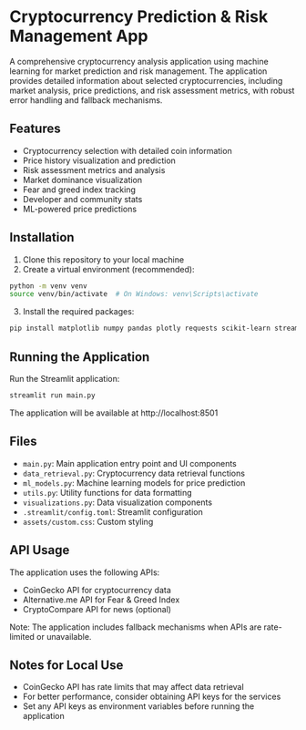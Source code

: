# Cryptocurrency Prediction & Risk Management App

A comprehensive cryptocurrency analysis application using machine learning for market prediction and risk management. The application provides detailed information about selected cryptocurrencies, including market analysis, price predictions, and risk assessment metrics, with robust error handling and fallback mechanisms.

## Features

- Cryptocurrency selection with detailed coin information
- Price history visualization and prediction
- Risk assessment metrics and analysis
- Market dominance visualization
- Fear and greed index tracking
- Developer and community stats
- ML-powered price predictions

## Installation

1. Clone this repository to your local machine
2. Create a virtual environment (recommended):
```bash
python -m venv venv
source venv/bin/activate  # On Windows: venv\Scripts\activate
```

3. Install the required packages:
```bash
pip install matplotlib numpy pandas plotly requests scikit-learn streamlit
```

## Running the Application

Run the Streamlit application:
```bash
streamlit run main.py
```

The application will be available at http://localhost:8501

## Files

- `main.py`: Main application entry point and UI components
- `data_retrieval.py`: Cryptocurrency data retrieval functions
- `ml_models.py`: Machine learning models for price prediction
- `utils.py`: Utility functions for data formatting
- `visualizations.py`: Data visualization components
- `.streamlit/config.toml`: Streamlit configuration
- `assets/custom.css`: Custom styling

## API Usage

The application uses the following APIs:
- CoinGecko API for cryptocurrency data
- Alternative.me API for Fear & Greed Index
- CryptoCompare API for news (optional)

Note: The application includes fallback mechanisms when APIs are rate-limited or unavailable.

## Notes for Local Use

- CoinGecko API has rate limits that may affect data retrieval
- For better performance, consider obtaining API keys for the services
- Set any API keys as environment variables before running the application